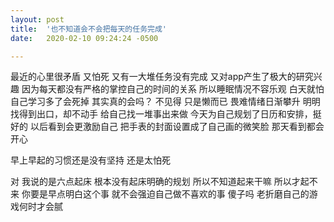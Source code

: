 ```yaml
---
layout: post
title:  '也不知道会不会把每天的任务完成'
date:   2020-02-10 09:24:24 -0500

---
```


最近的心里很矛盾
又怕死
又有一大堆任务没有完成
又对app产生了极大的研究兴趣
因为每天都没有严格的掌控自己的时间的关系
所以睡眠情况不容乐观
白天就怕自己学习多了会死掉
其实真的会吗？
不见得
只是懒而已
畏难情绪日渐攀升
明明找得到出口，却不动手
给自己找一堆事出来做
今天为自己规划了日历和安排，挺好的
以后看到会更激励自己
把手表的封面设置成了自己画的微笑脸
那天看到都会开心

早上早起的习惯还是没有坚持
还是太怕死

对 我说的是六点起床
根本没有起床明确的规划
所以不知道起来干嘛
所以才起不来
你要是早点明白这个事
就不会强迫自己做不喜欢的事
傻子吗
老折磨自己的游戏何时才会腻
